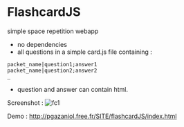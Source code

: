 # FlashcardJS
simple space repetition webapp

* no dependencies
* all questions in a simple card.js file containing :
```
packet_name|question1;answer1
packet_name|question2;answer2
_
```
* question and answer can contain html.

Screenshot :
![fc1](https://github.com/pi3141/flashcardJS/assets/6727554/bddb6c46-4405-4833-b4d3-281171969647)


Demo :
http://pgazaniol.free.fr/SITE/flashcardJS/index.html
